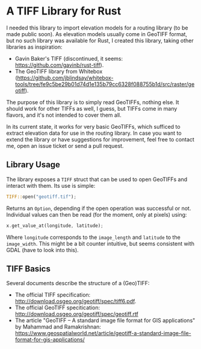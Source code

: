 # A TIFF Library for Rust

I needed this library to import elevation models for a routing library (to be made public soon). As elevation models usually come in GeoTIFF format, but no such library was available for Rust, I created this library, taking other libraries as inspiration:

* Gavin Baker's TIFF (discontinued, it seems: https://github.com/gavinb/rust-tiff).
* The GeoTIFF library from Whitebox (https://github.com/jblindsay/whitebox-tools/tree/fe9c5be29b01d74d1e135b79cc6328f088755b1d/src/raster/geotiff).

The purpose of this library is to simply read GeoTIFFs, nothing else. It should work for other TIFFs as well, I guess, but TIFFs come in many flavors, and it's not intended to cover them all.

In its current state, it works for very basic GeoTIFFs, which sufficed to extract elevation data for use in the routing library. In case you want to extend the library or have suggestions for improvement, feel free to contact me, open an issue ticket or send a pull request.



## Library Usage

The library exposes a `TIFF` struct that can be used to open GeoTIFFs and interact with them. Its use is simple:

```rust
TIFF::open("geotiff.tif");
```

Returns an `Option`, depending if the open operation was successful or not. Individual values can then be read (for the moment, only at pixels) using:

```rust
x.get_value_at(longitude, latitude);
```

Where `longitude` corresponds to the `image_length` and `latitude` to the `image_width`. This might be a bit counter intuitive, but seems consistent with GDAL (have to look into this).



## TIFF Basics

Several documents describe the structure of a (Geo)TIFF:

* The official TIFF specification: http://download.osgeo.org/geotiff/spec/tiff6.pdf.
* The official GeoTIFF specitication: http://download.osgeo.org/geotiff/spec/geotiff.rtf
* The article "GeoTIFF – A standard image file format for GIS applications" by Mahammad and Ramakrishnan: https://www.geospatialworld.net/article/geotiff-a-standard-image-file-format-for-gis-applications/

